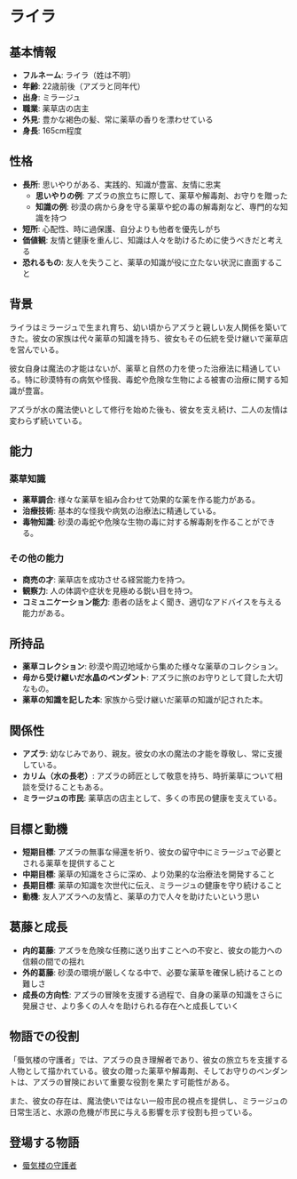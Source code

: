# ライラ

## 基本情報

- **フルネーム**: ライラ（姓は不明）
- **年齢**: 22歳前後（アズラと同年代）
- **出身**: ミラージュ
- **職業**: 薬草店の店主
- **外見**: 豊かな褐色の髪、常に薬草の香りを漂わせている
- **身長**: 165cm程度

## 性格

- **長所**: 思いやりがある、実践的、知識が豊富、友情に忠実
  - **思いやりの例**: アズラの旅立ちに際して、薬草や解毒剤、お守りを贈った
  - **知識の例**: 砂漠の病から身を守る薬草や蛇の毒の解毒剤など、専門的な知識を持つ
- **短所**: 心配性、時に過保護、自分よりも他者を優先しがち
- **価値観**: 友情と健康を重んじ、知識は人々を助けるために使うべきだと考える
- **恐れるもの**: 友人を失うこと、薬草の知識が役に立たない状況に直面すること

## 背景

ライラはミラージュで生まれ育ち、幼い頃からアズラと親しい友人関係を築いてきた。彼女の家族は代々薬草の知識を持ち、彼女もその伝統を受け継いで薬草店を営んでいる。

彼女自身は魔法の才能はないが、薬草と自然の力を使った治療法に精通している。特に砂漠特有の病気や怪我、毒蛇や危険な生物による被害の治療に関する知識が豊富。

アズラが水の魔法使いとして修行を始めた後も、彼女を支え続け、二人の友情は変わらず続いている。

## 能力

### 薬草知識

- **薬草調合**: 様々な薬草を組み合わせて効果的な薬を作る能力がある。
- **治療技術**: 基本的な怪我や病気の治療法に精通している。
- **毒物知識**: 砂漠の毒蛇や危険な生物の毒に対する解毒剤を作ることができる。

### その他の能力

- **商売の才**: 薬草店を成功させる経営能力を持つ。
- **観察力**: 人の体調や症状を見極める鋭い目を持つ。
- **コミュニケーション能力**: 患者の話をよく聞き、適切なアドバイスを与える能力がある。

## 所持品

- **薬草コレクション**: 砂漠や周辺地域から集めた様々な薬草のコレクション。
- **母から受け継いだ水晶のペンダント**: アズラに旅のお守りとして貸した大切なもの。
- **薬草の知識を記した本**: 家族から受け継いだ薬草の知識が記された本。

## 関係性

- **アズラ**: 幼なじみであり、親友。彼女の水の魔法の才能を尊敬し、常に支援している。
- **カリム（水の長老）**: アズラの師匠として敬意を持ち、時折薬草について相談を受けることもある。
- **ミラージュの市民**: 薬草店の店主として、多くの市民の健康を支えている。

## 目標と動機

- **短期目標**: アズラの無事な帰還を祈り、彼女の留守中にミラージュで必要とされる薬草を提供すること
- **中期目標**: 薬草の知識をさらに深め、より効果的な治療法を開発すること
- **長期目標**: 薬草の知識を次世代に伝え、ミラージュの健康を守り続けること
- **動機**: 友人アズラへの友情と、薬草の力で人々を助けたいという思い

## 葛藤と成長

- **内的葛藤**: アズラを危険な任務に送り出すことへの不安と、彼女の能力への信頼の間での揺れ
- **外的葛藤**: 砂漠の環境が厳しくなる中で、必要な薬草を確保し続けることの難しさ
- **成長の方向性**: アズラの冒険を支援する過程で、自身の薬草の知識をさらに発展させ、より多くの人々を助けられる存在へと成長していく

## 物語での役割

「蜃気楼の守護者」では、アズラの良き理解者であり、彼女の旅立ちを支援する人物として描かれている。彼女の贈った薬草や解毒剤、そしてお守りのペンダントは、アズラの冒険において重要な役割を果たす可能性がある。

また、彼女の存在は、魔法使いではない一般市民の視点を提供し、ミラージュの日常生活と、水源の危機が市民に与える影響を示す役割も担っている。

## 登場する物語

- [蜃気楼の守護者](/stories/urban_life/mirage_city.md)